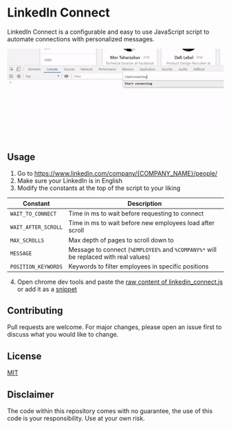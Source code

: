 # LinkedIn Connect

LinkedIn Connect is a configurable and easy to use JavaScript script to automate connections with personalized messages.

![LinkedIn Connect Demo](demo/demo.gif)

## Usage
1. Go to https://www.linkedin.com/company/{COMPANY_NAME}/people/
2. Make sure your LinkedIn is in English
3. Modify the constants at the top of the script to your liking

| Constant| Description |
| --- | --- |
| `WAIT_TO_CONNECT` | Time in ms to wait before requesting to connect |
| `WAIT_AFTER_SCROLL` | Time in ms to wait before new employees load after scroll |
| `MAX_SCROLLS` | Max depth of pages to scroll down to |
| `MESSAGE` | Message to connect (`%EMPLOYEE%` and `%COMPANY%*` will be replaced with real values) |
| `POSITION_KEYWORDS` | Keywords to filter employees in specific positions |

4. Open chrome dev tools and paste the [raw content of linkedin_connect.js](https://raw.githubusercontent.com/mariiio/linkedin_connect/master/linkedin_connect.js) or add it as a [snippet](https://developers.google.com/web/tools/chrome-devtools/javascript/snippets#runsources)

## Contributing
Pull requests are welcome. For major changes, please open an issue first to discuss what you would like to change.

## License
[MIT](https://choosealicense.com/licenses/mit/)

## Disclaimer
The code within this repository comes with no guarantee, the use of this code is your responsibility.
Use at your own risk.
